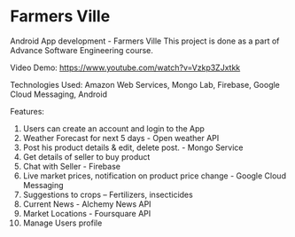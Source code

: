 # Farmers Ville
Android App development - Farmers Ville
This project is done as a part of Advance Software Engineering course.

Video Demo: https://www.youtube.com/watch?v=Vzkp3ZJxtkk

Technologies Used: Amazon Web Services, Mongo Lab, Firebase, Google Cloud Messaging, Android

Features:

1. Users can create an account and login to the App
2. Weather Forecast for next 5 days - Open weather API
3. Post his product details & edit, delete post. - Mongo Service
4. Get details of seller to buy product
5. Chat with Seller - Firebase
6. Live market prices, notification on product price change - Google Cloud Messaging
7. Suggestions to crops – Fertilizers, insecticides
8. Current News - Alchemy News API
9. Market Locations - Foursquare API
10. Manage Users profile
